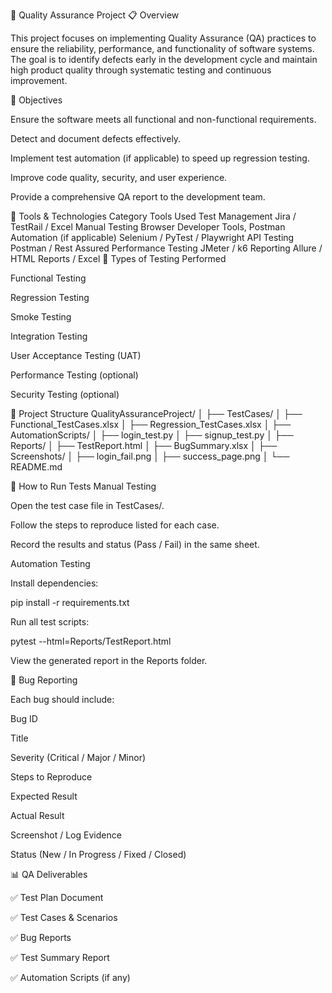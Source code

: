 🧪 Quality Assurance Project
📋 Overview

This project focuses on implementing Quality Assurance (QA) practices to ensure the reliability, performance, and functionality of software systems.
The goal is to identify defects early in the development cycle and maintain high product quality through systematic testing and continuous improvement.

🎯 Objectives

Ensure the software meets all functional and non-functional requirements.

Detect and document defects effectively.

Implement test automation (if applicable) to speed up regression testing.

Improve code quality, security, and user experience.

Provide a comprehensive QA report to the development team.

🧰 Tools & Technologies
Category	Tools Used
Test Management	Jira / TestRail / Excel
Manual Testing	Browser Developer Tools, Postman
Automation (if applicable)	Selenium / PyTest / Playwright
API Testing	Postman / Rest Assured
Performance Testing	JMeter / k6
Reporting	Allure / HTML Reports / Excel
🧪 Types of Testing Performed

Functional Testing

Regression Testing

Smoke Testing

Integration Testing

User Acceptance Testing (UAT)

Performance Testing (optional)

Security Testing (optional)

📁 Project Structure
QualityAssuranceProject/
│
├── TestCases/
│   ├── Functional_TestCases.xlsx
│   ├── Regression_TestCases.xlsx
│
├── AutomationScripts/
│   ├── login_test.py
│   ├── signup_test.py
│
├── Reports/
│   ├── TestReport.html
│   ├── BugSummary.xlsx
│
├── Screenshots/
│   ├── login_fail.png
│   ├── success_page.png
│
└── README.md

🧩 How to Run Tests
Manual Testing

Open the test case file in TestCases/.

Follow the steps to reproduce listed for each case.

Record the results and status (Pass / Fail) in the same sheet.

Automation Testing

Install dependencies:

pip install -r requirements.txt


Run all test scripts:

pytest --html=Reports/TestReport.html


View the generated report in the Reports folder.

🐞 Bug Reporting

Each bug should include:

Bug ID

Title

Severity (Critical / Major / Minor)

Steps to Reproduce

Expected Result

Actual Result

Screenshot / Log Evidence

Status (New / In Progress / Fixed / Closed)

📊 QA Deliverables

✅ Test Plan Document

✅ Test Cases & Scenarios

✅ Bug Reports

✅ Test Summary Report

✅ Automation Scripts (if any)
